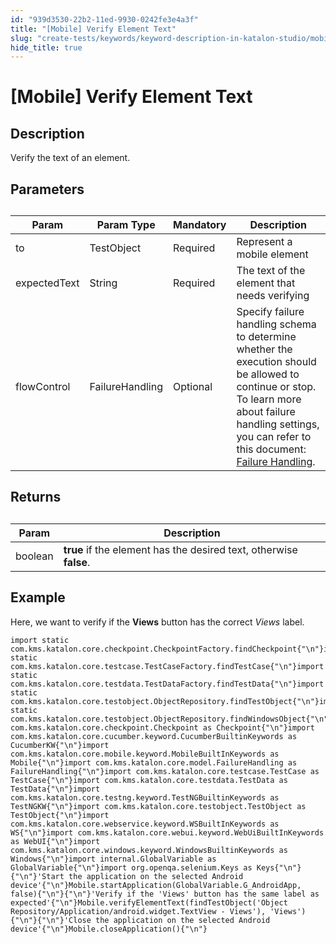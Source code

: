 ```yaml
---
id: "939d3530-22b2-11ed-9930-0242fe3e4a3f"
title: "[Mobile] Verify Element Text"
slug: "create-tests/keywords/keyword-description-in-katalon-studio/mobile-keywords/mobile-verify-element-text"
hide_title: true
---
```


# <a id="id_1" class="anchor_top_offset"/><a id="ariaid-title1" class="anchor_top_offset"/>[Mobile] Verify Element Text


## Description

<p xmlns="http://www.w3.org/1999/xhtml" className="p">Verify the text of an element.</p> 

## Parameters  

<div xmlns="http://www.w3.org/1999/xhtml" className="p"><table className="table anchor_top_offset" id="id_1__9b757c3c-146f-463c-9fa6-663694c013e1"><caption /><colgroup><col /><col /><col /><col /></colgroup><thead className="thead"><tr className><th className="entry anchor_top_offset" id="id_1__9b757c3c-146f-463c-9fa6-663694c013e1__entry__1">Param</th><th className="entry anchor_top_offset" id="id_1__9b757c3c-146f-463c-9fa6-663694c013e1__entry__2">Param Type</th><th className="entry anchor_top_offset" id="id_1__9b757c3c-146f-463c-9fa6-663694c013e1__entry__3">Mandatory</th><th className="entry anchor_top_offset" id="id_1__9b757c3c-146f-463c-9fa6-663694c013e1__entry__4">Description</th></tr></thead><tbody className="tbody"><tr className><td className="entry" headers="id_1__9b757c3c-146f-463c-9fa6-663694c013e1__entry__1 id_1__9b757c3c-146f-463c-9fa6-663694c013e1__entry__2 id_1__9b757c3c-146f-463c-9fa6-663694c013e1__entry__3 id_1__9b757c3c-146f-463c-9fa6-663694c013e1__entry__4 ">to</td><td className="entry" headers="id_1__9b757c3c-146f-463c-9fa6-663694c013e1__entry__1 id_1__9b757c3c-146f-463c-9fa6-663694c013e1__entry__2 id_1__9b757c3c-146f-463c-9fa6-663694c013e1__entry__3 id_1__9b757c3c-146f-463c-9fa6-663694c013e1__entry__4 ">TestObject </td><td className="entry" headers="id_1__9b757c3c-146f-463c-9fa6-663694c013e1__entry__1 id_1__9b757c3c-146f-463c-9fa6-663694c013e1__entry__2 id_1__9b757c3c-146f-463c-9fa6-663694c013e1__entry__3 id_1__9b757c3c-146f-463c-9fa6-663694c013e1__entry__4 ">Required</td><td className="entry" headers="id_1__9b757c3c-146f-463c-9fa6-663694c013e1__entry__1 id_1__9b757c3c-146f-463c-9fa6-663694c013e1__entry__2 id_1__9b757c3c-146f-463c-9fa6-663694c013e1__entry__3 id_1__9b757c3c-146f-463c-9fa6-663694c013e1__entry__4 ">Represent a mobile element</td></tr><tr className><td className="entry" headers="id_1__9b757c3c-146f-463c-9fa6-663694c013e1__entry__1 id_1__9b757c3c-146f-463c-9fa6-663694c013e1__entry__2 id_1__9b757c3c-146f-463c-9fa6-663694c013e1__entry__3 id_1__9b757c3c-146f-463c-9fa6-663694c013e1__entry__4 ">expectedText</td><td className="entry" headers="id_1__9b757c3c-146f-463c-9fa6-663694c013e1__entry__1 id_1__9b757c3c-146f-463c-9fa6-663694c013e1__entry__2 id_1__9b757c3c-146f-463c-9fa6-663694c013e1__entry__3 id_1__9b757c3c-146f-463c-9fa6-663694c013e1__entry__4 ">String</td><td className="entry" headers="id_1__9b757c3c-146f-463c-9fa6-663694c013e1__entry__1 id_1__9b757c3c-146f-463c-9fa6-663694c013e1__entry__2 id_1__9b757c3c-146f-463c-9fa6-663694c013e1__entry__3 id_1__9b757c3c-146f-463c-9fa6-663694c013e1__entry__4 ">Required</td><td className="entry" headers="id_1__9b757c3c-146f-463c-9fa6-663694c013e1__entry__1 id_1__9b757c3c-146f-463c-9fa6-663694c013e1__entry__2 id_1__9b757c3c-146f-463c-9fa6-663694c013e1__entry__3 id_1__9b757c3c-146f-463c-9fa6-663694c013e1__entry__4 ">The text of the element that needs verifying</td></tr><tr className><td className="entry" headers="id_1__9b757c3c-146f-463c-9fa6-663694c013e1__entry__1 id_1__9b757c3c-146f-463c-9fa6-663694c013e1__entry__2 id_1__9b757c3c-146f-463c-9fa6-663694c013e1__entry__3 id_1__9b757c3c-146f-463c-9fa6-663694c013e1__entry__4 ">flowControl</td><td className="entry" headers="id_1__9b757c3c-146f-463c-9fa6-663694c013e1__entry__1 id_1__9b757c3c-146f-463c-9fa6-663694c013e1__entry__2 id_1__9b757c3c-146f-463c-9fa6-663694c013e1__entry__3 id_1__9b757c3c-146f-463c-9fa6-663694c013e1__entry__4 ">FailureHandling</td><td className="entry" headers="id_1__9b757c3c-146f-463c-9fa6-663694c013e1__entry__1 id_1__9b757c3c-146f-463c-9fa6-663694c013e1__entry__2 id_1__9b757c3c-146f-463c-9fa6-663694c013e1__entry__3 id_1__9b757c3c-146f-463c-9fa6-663694c013e1__entry__4 ">Optional</td><td className="entry" headers="id_1__9b757c3c-146f-463c-9fa6-663694c013e1__entry__1 id_1__9b757c3c-146f-463c-9fa6-663694c013e1__entry__2 id_1__9b757c3c-146f-463c-9fa6-663694c013e1__entry__3 id_1__9b757c3c-146f-463c-9fa6-663694c013e1__entry__4 ">Specify failure handling schema to determine whether the execution should be allowed to continue or stop. To learn more about failure handling settings, you can refer to this document: <a className="xref" href="/docs/maintain/configure-failure-handling-settings-in-katalon-studio#id_1">Failure Handling</a>.</td></tr></tbody></table></div>

## Returns

<div xmlns="http://www.w3.org/1999/xhtml" className="p"><table className="table anchor_top_offset" id="id_1__92e848cd-a15f-4624-980d-ffa96179abff"><caption /><colgroup><col /><col /></colgroup><thead className="thead"><tr className><th className="entry anchor_top_offset" id="id_1__92e848cd-a15f-4624-980d-ffa96179abff__entry__1">Param</th><th className="entry anchor_top_offset" id="id_1__92e848cd-a15f-4624-980d-ffa96179abff__entry__2">Description</th></tr></thead><tbody className="tbody"><tr className><td className="entry" headers="id_1__92e848cd-a15f-4624-980d-ffa96179abff__entry__1 id_1__92e848cd-a15f-4624-980d-ffa96179abff__entry__2 ">boolean</td><td className="entry" headers="id_1__92e848cd-a15f-4624-980d-ffa96179abff__entry__1 id_1__92e848cd-a15f-4624-980d-ffa96179abff__entry__2 "><strong className="ph b">true</strong> if the element has the desired text, otherwise <strong className="ph b">false</strong>.</td></tr></tbody></table></div>

## Example

<p xmlns="http://www.w3.org/1999/xhtml" className="p">Here, we want to verify if the <strong className="ph b">Views</strong> button has the correct <em className="ph i">Views</em> label.</p> 
<div xmlns="http://www.w3.org/1999/xhtml" className="p">
  <pre className="pre codeblock"><code>import static com.kms.katalon.core.checkpoint.CheckpointFactory.findCheckpoint{"\n"}import static com.kms.katalon.core.testcase.TestCaseFactory.findTestCase{"\n"}import static com.kms.katalon.core.testdata.TestDataFactory.findTestData{"\n"}import static com.kms.katalon.core.testobject.ObjectRepository.findTestObject{"\n"}import static com.kms.katalon.core.testobject.ObjectRepository.findWindowsObject{"\n"}import com.kms.katalon.core.checkpoint.Checkpoint as Checkpoint{"\n"}import com.kms.katalon.core.cucumber.keyword.CucumberBuiltinKeywords as CucumberKW{"\n"}import com.kms.katalon.core.mobile.keyword.MobileBuiltInKeywords as Mobile{"\n"}import com.kms.katalon.core.model.FailureHandling as FailureHandling{"\n"}import com.kms.katalon.core.testcase.TestCase as TestCase{"\n"}import com.kms.katalon.core.testdata.TestData as TestData{"\n"}import com.kms.katalon.core.testng.keyword.TestNGBuiltinKeywords as TestNGKW{"\n"}import com.kms.katalon.core.testobject.TestObject as TestObject{"\n"}import com.kms.katalon.core.webservice.keyword.WSBuiltInKeywords as WS{"\n"}import com.kms.katalon.core.webui.keyword.WebUiBuiltInKeywords as WebUI{"\n"}import com.kms.katalon.core.windows.keyword.WindowsBuiltinKeywords as Windows{"\n"}import internal.GlobalVariable as GlobalVariable{"\n"}import org.openqa.selenium.Keys as Keys{"\n"}{"\n"}'Start the application on the selected Android device'{"\n"}Mobile.startApplication(GlobalVariable.G_AndroidApp, false){"\n"}{"\n"}'Verify if the 'Views' button has the same label as expected'{"\n"}Mobile.verifyElementText(findTestObject('Object Repository/Application/android.widget.TextView - Views'), 'Views'){"\n"}{"\n"}'Close the application on the selected Android device'{"\n"}Mobile.closeApplication(){"\n"}</code></pre></div>
